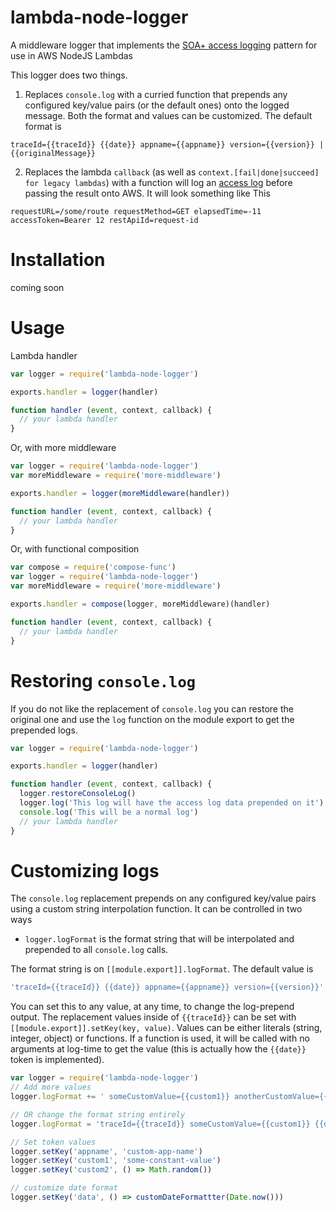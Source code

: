 # lambda-node-logger

A middleware logger that implements the [SOA+ access logging](https://wiki-product.nike.com/display/TF/Logging+Standards#LoggingStandards-LogFormatPattern) pattern for use in AWS NodeJS Lambdas

This logger does two things.

1. Replaces `console.log` with a curried function that prepends any configured key/value pairs (or the default ones) onto the logged message. Both the format and values can be customized. The default format is
```
traceId={{traceId}} {{date}} appname={{appname}} version={{version}} | {{originalMessage}}
```

2. Replaces the lambda `callback` (as well as `context.[fail|done|succeed] for legacy lambdas`) with a function will log an [access log](https://wiki-product.nike.com/display/TF/Logging+Standards#LoggingStandards-AccessLogs) before passing the result onto AWS. It will look something like This
```
requestURL=/some/route requestMethod=GET elapsedTime=-11 accessToken=Bearer 12 restApiId=request-id
```


# Installation

coming soon

# Usage

Lambda handler

```javascript
var logger = require('lambda-node-logger')

exports.handler = logger(handler)

function handler (event, context, callback) {
  // your lambda handler
}

```

Or, with more middleware

```javascript
var logger = require('lambda-node-logger')
var moreMiddleware = require('more-middleware')

exports.handler = logger(moreMiddleware(handler))

function handler (event, context, callback) {
  // your lambda handler
}
```

Or, with functional composition

```javascript
var compose = require('compose-func')
var logger = require('lambda-node-logger')
var moreMiddleware = require('more-middleware')

exports.handler = compose(logger, moreMiddleware)(handler)

function handler (event, context, callback) {
  // your lambda handler
}
```

# Restoring `console.log`

If you do not like the replacement of `console.log` you can restore the original one and use the `log` function on the module export to get the prepended logs.

```javascript
var logger = require('lambda-node-logger')

exports.handler = logger(handler)

function handler (event, context, callback) {
  logger.restoreConsoleLog()
  logger.log('This log will have the access log data prepended on it')
  console.log('This will be a normal log')
  // your lambda handler
}
```

# Customizing logs

The `console.log` replacement prepends on any configured key/value pairs using a custom string interpolation function. It can be controlled in two ways

* `logger.logFormat` is the format string that will be interpolated and prepended to all `console.log` calls.


 The format string is on `[[module.export]].logFormat`. The default value is

```javascript
'traceId={{traceId}} {{date}} appname={{appname}} version={{version}}'
```

You can set this to any value, at any time, to change the log-prepend output. The replacement values inside of `{{traceId}}` can be set with `[[module.export]].setKey(key, value)`. Values can be either literals (string, integer, object) or functions. If a function is used, it will be called with no arguments at log-time to get the value (this is actually how the `{{date}}` token is implemented).

```javascript
var logger = require('lambda-node-logger')
// Add more values
logger.logFormat += ' someCustomValue={{custom1}} anotherCustomValue={{custom2}}'

// OR change the format string entirely
logger.logFormat = 'traceId={{traceId}} someCustomValue={{custom1}} {{date}} appname={{appname}}'

// Set token values
logger.setKey('appname', 'custom-app-name')
logger.setKey('custom1', 'some-constant-value')
logger.setKey('custom2', () => Math.random())

// customize date format
logger.setKey('data', () => customDateFormattter(Date.now()))
```
